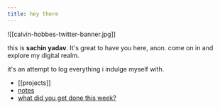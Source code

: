 ```yaml
---
title: hey there
---
```

![[calvin-hobbes-twitter-banner.jpg]]

this is **sachin yadav**. It's great to have you here, anon. come on in and explore my digital realm.

it's an attempt to log everything i indulge myself with. 
- [[projects]]
- [notes](/notes)
- [what did you get done this week?](/weekly-wins)

